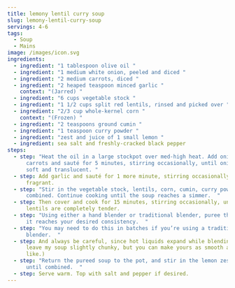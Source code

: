 ```yaml
---
title: lemony lentil curry soup
slug: lemony-lentil-curry-soup
servings: 4-6
tags:
  - Soup
  - Mains
image: /images/icon.svg
ingredients:
  - ingredient: "1 tablespoon olive oil "
  - ingredient: "1 medium white onion, peeled and diced "
  - ingredient: "2 medium carrots, diced "
  - ingredient: "2 heaped teaspoon minced garlic "
    context: "(Jarred) "
  - ingredient: "6 cups vegetable stock "
  - ingredient: "1 1/2 cups split red lentils, rinsed and picked over "
  - ingredient: "2/3 cup whole-kernel corn "
    context: "(Frozen) "
  - ingredient: "2 teaspoons ground cumin "
  - ingredient: "1 teaspoon curry powder "
  - ingredient: "zest and juice of 1 small lemon "
  - ingredient: sea salt and freshly-cracked black pepper
steps:
  - step: "Heat the oil in a large stockpot over med-high heat. Add onion and
      carrots and sauté for 5 minutes, stirring occasionally, until onions are
      soft and translucent. "
  - step: Add garlic and sauté for 1 more minute, stirring occasionally, until
      fragrant.
  - step: "Stir in the vegetable stock, lentils, corn, cumin, curry powder until
      combined. Continue cooking until the soup reaches a simmer.  "
  - step: Then cover and cook for 15 minutes, stirring occasionally, until the
      lentils are completely tender.
  - step: "Using either a hand blender or traditional blender, puree the soup until
      it reaches your desired consistency.  "
  - step: "You may need to do this in batches if you’re using a traditional
      blender.  "
  - step: And always be careful, since hot liquids expand while blending. (I like to
      leave my soup slightly chunky, but you can make yours as smooth as you’d
      like.)
  - step: "Return the pureed soup to the pot, and stir in the lemon zest and juice
      until combined.  "
  - step: Serve warm. Top with salt and pepper if desired.
---
```

